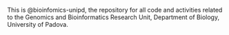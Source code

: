 This is @bioinfomics-unipd, the repository for all code and activities related to the Genomics and Bioinformatics Research Unit, Department of Biology, University of Padova.
